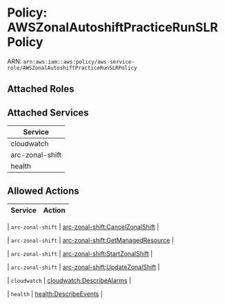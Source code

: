 # Policy: AWSZonalAutoshiftPracticeRunSLRPolicy

ARN: `arn:aws:iam::aws:policy/aws-service-role/AWSZonalAutoshiftPracticeRunSLRPolicy`

## Attached Roles

## Attached Services

| Service |
|---------|
| cloudwatch |
| arc-zonal-shift |
| health |

## Allowed Actions

| Service | Action |
|:-------:|--------|

| `arc-zonal-shift` | [arc-zonal-shift:CancelZonalShift](../actions.md#arc-zonal-shift:cancelzonalshift) |

| `arc-zonal-shift` | [arc-zonal-shift:GetManagedResource](../actions.md#arc-zonal-shift:getmanagedresource) |

| `arc-zonal-shift` | [arc-zonal-shift:StartZonalShift](../actions.md#arc-zonal-shift:startzonalshift) |

| `arc-zonal-shift` | [arc-zonal-shift:UpdateZonalShift](../actions.md#arc-zonal-shift:updatezonalshift) |

| `cloudwatch` | [cloudwatch:DescribeAlarms](../actions.md#cloudwatch:describealarms) |

| `health` | [health:DescribeEvents](../actions.md#health:describeevents) |
